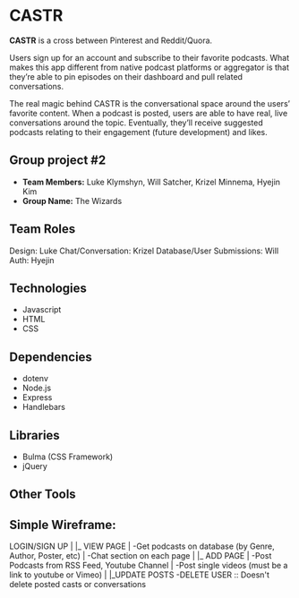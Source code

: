 # CASTR
**CASTR** is a cross between Pinterest and Reddit/Quora.

Users sign up for an account and subscribe to their favorite podcasts. What makes this app different from native podcast platforms or aggregator is that they’re able to pin episodes on their dashboard and pull related conversations.

The real magic behind CASTR is the conversational space around the users’ favorite content. When a podcast is posted, users are able to have real, live conversations around the topic. Eventually, they’ll receive suggested podcasts relating to their engagement (future development) and likes.

## Group project #2
* **Team Members:** Luke Klymshyn, Will Satcher, Krizel Minnema, Hyejin Kim
* **Group Name:** The Wizards

## Team Roles
Design: Luke
Chat/Conversation: Krizel
Database/User Submissions: Will
Auth: Hyejin

## Technologies
* Javascript
* HTML
* CSS

## Dependencies
* dotenv
* Node.js
* Express
* Handlebars

## Libraries
* Bulma (CSS Framework)
* jQuery

## Other Tools

## Simple Wireframe:

LOGIN/SIGN UP
|
|_ VIEW PAGE
|	-Get podcasts on database (by Genre, Author, Poster, etc)
|	-Chat section on each page
|
|_ ADD PAGE
|	-Post Podcasts from RSS Feed, Youtube Channel
|	-Post single videos (must be a  link to youtube or Vimeo)
|
|_UPDATE POSTS
 -DELETE USER :: Doesn't delete posted casts or conversations
